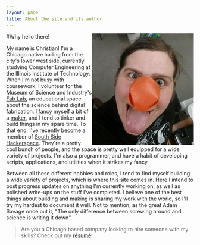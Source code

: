 ```yaml
---
layout: page
title: About the site and its author
---
```

<img src="/media/misc/me.jpg" alt="Me with some stupid thing on my nose" style="float: right;">

#Why hello there!


My name is Christian! I'm a Chicago native hailing from the city's lower west side, currently studying Computer Engineering at the Illinois Institute of Technology. When I'm not busy with coursework, I volunteer for the Museum of Science and Industry's [Fab Lab](http://www.msichicago.org/whats-here/fab-lab/), an educational space about the science behind digital fabrication. I fancy myself a bit of a [maker](http://en.wikipedia.org/wiki/Maker_culture), and I tend to tinker and build things in my spare time. To that end, I've recently become a member of [South Side Hackerspace](http://sshchicago.org/). They're a pretty cool bunch of people, and the space is pretty well equipped for a wide variety of projects. I'm also a programmer, and have a habit of developing scripts, applications, and utilities when it strikes my fancy.

Between all these different hobbies and roles, I tend to find myself building a wide variety of projects, which is where this site comes in. Here I intend to post progress updates on anything I'm currently working on, as well as polished write-ups on the stuff I've completed. I believe one of the best things about building and making is sharing my work with the world, so I'll try my hardest to document it well. Not to mention, as the great Adam Savage once put it, "The only difference between screwing around and science is writing it down".

>Are you a Chicago based company looking to hire someone with my skills? Check out my [résumé](/files/resume.pdf)!